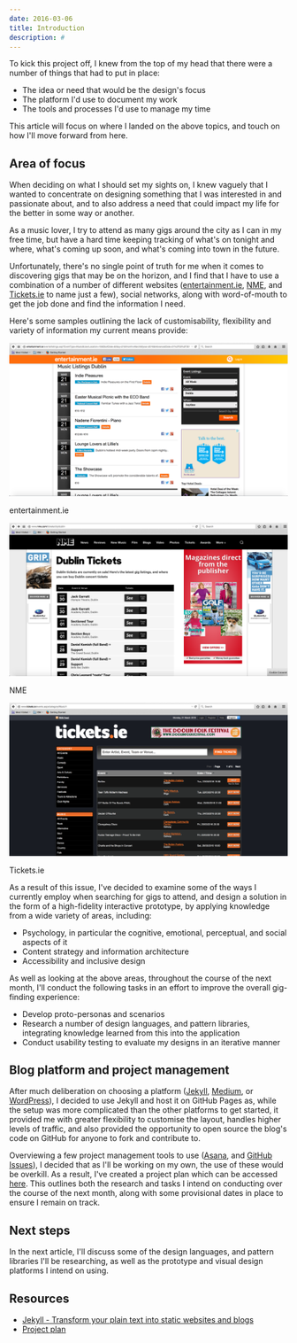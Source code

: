 ```yaml
---
date: 2016-03-06
title: Introduction
description: #
---
```


To kick this project off, I knew from the top of my head that there were a
number of things that had to put in place:

- The idea or need that would be the design's focus
- The platform I'd use to document my work
- The tools and processes I'd use to manage my time

This article will focus on where I landed on the above topics, and touch on how
I'll move forward from here.

## Area of focus

When deciding on what I should set my sights on, I knew vaguely that I wanted to
concentrate on designing something that I was interested in and passionate
about, and to also address a need that could impact my life for the better in
some way or another.

As a music lover, I try to attend as many gigs around the city as I can in my
free time, but have a hard time keeping tracking of what's on tonight and where,
what's coming up soon, and what's coming into town in the future.

Unfortunately, there's no single point of truth for me when it comes to
discovering gigs that may be on the horizon, and I find that I have to use a
combination of a number of different websites
([entertainment.ie](http://entertainment.ie/music/listings/),
[NME](http://www.nme.com/tickets/city/dublin), and
[Tickets.ie](http://www.tickets.ie/) to name just a few), social networks, along
with word-of-mouth to get the job done and find the information I need.

Here's some samples outlining the lack of customisability, flexibility and
variety of information my current means provide:

![entertainment.ie](../images/introduction/entertainment.ie.png)

<figcaption>entertainment.ie</figcaption>

![NME](../images/introduction/NME.png)

<figcaption>NME</figcaption>

![Tickets.ie](../images/introduction/Tickets.ie.png)

<figcaption>Tickets.ie</figcaption>

As a result of this issue, I've decided to examine some of the ways I currently
employ when searching for gigs to attend, and design a solution in the form of a
high-fidelity interactive prototype, by applying knowledge from a wide variety
of areas, including:

- Psychology, in particular the cognitive, emotional, perceptual, and social
  aspects of it
- Content strategy and information architecture
- Accessibility and inclusive design

As well as looking at the above areas, throughout the course of the next month,
I'll conduct the following tasks in an effort to improve the overall gig-finding
experience:

- Develop proto-personas and scenarios
- Research a number of design languages, and pattern libraries, integrating
  knowledge learned from this into the application
- Conduct usability testing to evaluate my designs in an iterative manner

## Blog platform and project management

After much deliberation on choosing a platform ([Jekyll](https://jekyllrb.com/),
[Medium](https://medium.com/), or [WordPress](https://wordpress.com/)), I
decided to use Jekyll and host it on GitHub Pages as, while the setup was more
complicated than the other platforms to get started, it provided me with greater
flexibility to customise the layout, handles higher levels of traffic, and also
provided the opportunity to open source the blog's code on GitHub for anyone to
fork and contribute to.

Overviewing a few project management tools to use ([Asana](https://asana.com/),
and [GitHub Issues](https://guides.github.com/features/issues/)), I decided that
as I'll be working on my own, the use of these would be overkill. As a result,
I've created a project plan which can be accessed
[here](https://docs.google.com/spreadsheets/d/1cslYNdrI2uEUQJJxMyQ1FbJkkaDBW0eMrTyV0VlHwAM/edit?usp=sharing).
This outlines both the research and tasks I intend on conducting over the course
of the next month, along with some provisional dates in place to ensure I remain
on track.

## Next steps

In the next article, I'll discuss some of the design languages, and pattern
libraries I'll be researching, as well as the prototype and visual design
platforms I intend on using.

## Resources

- [Jekyll - Transform your plain text into static websites and blogs](https://jekyllrb.com/)
- [Project plan](https://docs.google.com/spreadsheets/d/1cslYNdrI2uEUQJJxMyQ1FbJkkaDBW0eMrTyV0VlHwAM/edit?usp=sharing)
